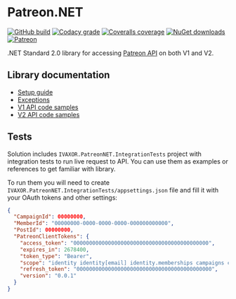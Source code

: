# Patreon.NET
[![GitHub build](https://img.shields.io/github/actions/workflow/status/ivaxor/Patreon.NET/build_test_collect.yml)](https://github.com/ivaxor/Patreon.NET)
[![Codacy grade](https://img.shields.io/codacy/grade/6f11ccec0a574668a3eacdfa47b87ea2)](https://app.codacy.com/gh/ivaxor/Patreon.NET/dashboard)
[![Coveralls coverage](https://img.shields.io/coverallsCoverage/github/ivaxor/Patreon.NET)](https://coveralls.io/github/ivaxor/Patreon.NET)
[![NuGet downloads](https://img.shields.io/nuget/dt/IVAXOR.PatreonNET?link=)](https://nuget.org/packages/IVAXOR.PatreonNET)
[![Patreon](https://img.shields.io/endpoint.svg?url=https%3A%2F%2Fshieldsio-patreon.vercel.app%2Fapi%3Fusername%3Dpatreon_NET%26type%3Dpatrons&style=flat)](https://patreon.com/patreon_NET)

.NET Standard 2.0 library for accessing [Patreon API](https://docs.patreon.com) on both V1 and V2.

## Library documentation
- [Setup guide](https://github.com/ivaxor/Patreon.NET/blob/master/Documentation/Setup.md)
- [Exceptions](hhttps://github.com/ivaxor/Patreon.NET/blob/master/Documentation/Exceptions.md)
- [V1 API code samples](https://github.com/ivaxor/Patreon.NET/blob/master/Documentation/V1.md)
- [V2 API code samples](https://github.com/ivaxor/Patreon.NET/blob/master/Documentation/V2.md)

## Tests
Solution includes `IVAXOR.PatreonNET.IntegrationTests` project with integration tests to run live request to API. You can use them as examples or references to get familiar with library.

To run them you will need to create `IVAXOR.PatreonNET.IntegrationTests/appsettings.json` file and fill it with your OAuth tokens and other settings:
```json
{
  "CampaignId": 00000000,
  "MemberId": "00000000-0000-0000-0000-000000000000",
  "PostId": 00000000,
  "PatreonClientTokens": {
    "access_token": "0000000000000000000000000000000000000000000",
    "expires_in": 2678400,
    "token_type": "Bearer",
    "scope": "identity identity[email] identity.memberships campaigns campaigns.members campaigns.posts w:campaigns.webhook",
    "refresh_token": "0000000000000000000000000000000000000000000",
    "version": "0.0.1"
  }
}
```